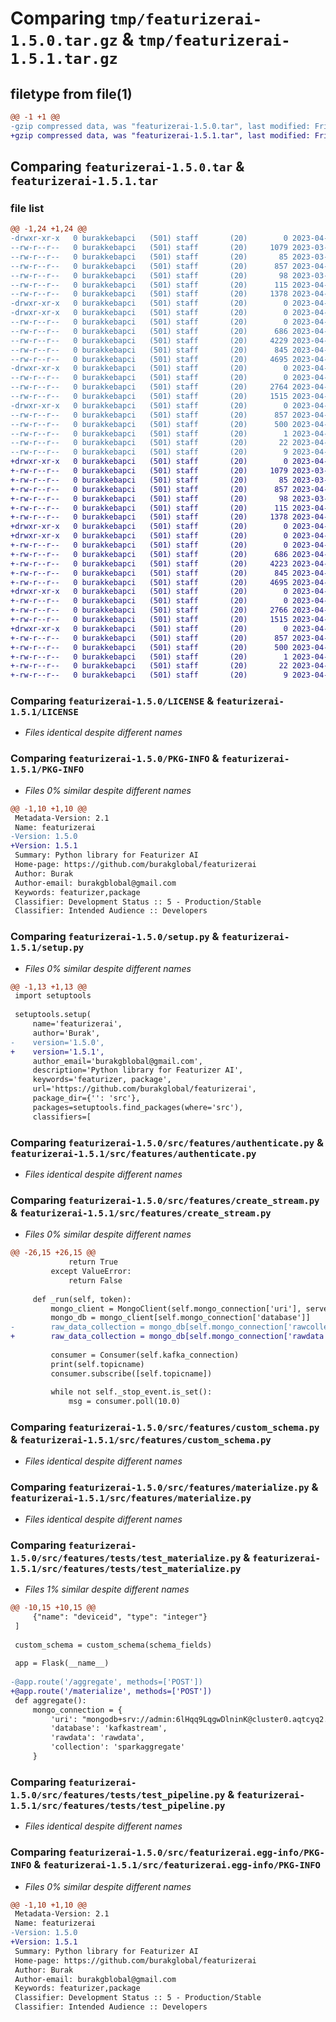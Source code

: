 # Comparing `tmp/featurizerai-1.5.0.tar.gz` & `tmp/featurizerai-1.5.1.tar.gz`

## filetype from file(1)

```diff
@@ -1 +1 @@
-gzip compressed data, was "featurizerai-1.5.0.tar", last modified: Fri Apr 28 06:22:19 2023, max compression
+gzip compressed data, was "featurizerai-1.5.1.tar", last modified: Fri Apr 28 19:36:37 2023, max compression
```

## Comparing `featurizerai-1.5.0.tar` & `featurizerai-1.5.1.tar`

### file list

```diff
@@ -1,24 +1,24 @@
-drwxr-xr-x   0 burakkebapci   (501) staff       (20)        0 2023-04-28 06:22:19.514257 featurizerai-1.5.0/
--rw-r--r--   0 burakkebapci   (501) staff       (20)     1079 2023-03-26 20:50:31.000000 featurizerai-1.5.0/LICENSE
--rw-r--r--   0 burakkebapci   (501) staff       (20)       85 2023-03-26 20:50:31.000000 featurizerai-1.5.0/MANIFEST.in
--rw-r--r--   0 burakkebapci   (501) staff       (20)      857 2023-04-28 06:22:19.514333 featurizerai-1.5.0/PKG-INFO
--rw-r--r--   0 burakkebapci   (501) staff       (20)       98 2023-03-26 20:50:31.000000 featurizerai-1.5.0/pyproject.toml
--rw-r--r--   0 burakkebapci   (501) staff       (20)      115 2023-04-28 06:22:19.514623 featurizerai-1.5.0/setup.cfg
--rw-r--r--   0 burakkebapci   (501) staff       (20)     1378 2023-04-28 06:22:10.000000 featurizerai-1.5.0/setup.py
-drwxr-xr-x   0 burakkebapci   (501) staff       (20)        0 2023-04-28 06:22:19.509530 featurizerai-1.5.0/src/
-drwxr-xr-x   0 burakkebapci   (501) staff       (20)        0 2023-04-28 06:22:19.511641 featurizerai-1.5.0/src/features/
--rw-r--r--   0 burakkebapci   (501) staff       (20)        0 2023-04-22 17:23:59.000000 featurizerai-1.5.0/src/features/__init__.py
--rw-r--r--   0 burakkebapci   (501) staff       (20)      686 2023-04-22 23:39:43.000000 featurizerai-1.5.0/src/features/authenticate.py
--rw-r--r--   0 burakkebapci   (501) staff       (20)     4229 2023-04-28 06:11:42.000000 featurizerai-1.5.0/src/features/create_stream.py
--rw-r--r--   0 burakkebapci   (501) staff       (20)      845 2023-04-23 11:45:28.000000 featurizerai-1.5.0/src/features/custom_schema.py
--rw-r--r--   0 burakkebapci   (501) staff       (20)     4695 2023-04-25 17:12:53.000000 featurizerai-1.5.0/src/features/materialize.py
-drwxr-xr-x   0 burakkebapci   (501) staff       (20)        0 2023-04-28 06:22:19.512548 featurizerai-1.5.0/src/features/tests/
--rw-r--r--   0 burakkebapci   (501) staff       (20)        0 2023-04-25 16:35:40.000000 featurizerai-1.5.0/src/features/tests/__init__.py
--rw-r--r--   0 burakkebapci   (501) staff       (20)     2764 2023-04-26 01:15:16.000000 featurizerai-1.5.0/src/features/tests/test_materialize.py
--rw-r--r--   0 burakkebapci   (501) staff       (20)     1515 2023-04-28 02:38:55.000000 featurizerai-1.5.0/src/features/tests/test_pipeline.py
-drwxr-xr-x   0 burakkebapci   (501) staff       (20)        0 2023-04-28 06:22:19.514106 featurizerai-1.5.0/src/featurizerai.egg-info/
--rw-r--r--   0 burakkebapci   (501) staff       (20)      857 2023-04-28 06:22:19.000000 featurizerai-1.5.0/src/featurizerai.egg-info/PKG-INFO
--rw-r--r--   0 burakkebapci   (501) staff       (20)      500 2023-04-28 06:22:19.000000 featurizerai-1.5.0/src/featurizerai.egg-info/SOURCES.txt
--rw-r--r--   0 burakkebapci   (501) staff       (20)        1 2023-04-28 06:22:19.000000 featurizerai-1.5.0/src/featurizerai.egg-info/dependency_links.txt
--rw-r--r--   0 burakkebapci   (501) staff       (20)       22 2023-04-28 06:22:19.000000 featurizerai-1.5.0/src/featurizerai.egg-info/requires.txt
--rw-r--r--   0 burakkebapci   (501) staff       (20)        9 2023-04-28 06:22:19.000000 featurizerai-1.5.0/src/featurizerai.egg-info/top_level.txt
+drwxr-xr-x   0 burakkebapci   (501) staff       (20)        0 2023-04-28 19:36:37.434312 featurizerai-1.5.1/
+-rw-r--r--   0 burakkebapci   (501) staff       (20)     1079 2023-03-26 20:50:31.000000 featurizerai-1.5.1/LICENSE
+-rw-r--r--   0 burakkebapci   (501) staff       (20)       85 2023-03-26 20:50:31.000000 featurizerai-1.5.1/MANIFEST.in
+-rw-r--r--   0 burakkebapci   (501) staff       (20)      857 2023-04-28 19:36:37.434376 featurizerai-1.5.1/PKG-INFO
+-rw-r--r--   0 burakkebapci   (501) staff       (20)       98 2023-03-26 20:50:31.000000 featurizerai-1.5.1/pyproject.toml
+-rw-r--r--   0 burakkebapci   (501) staff       (20)      115 2023-04-28 19:36:37.434599 featurizerai-1.5.1/setup.cfg
+-rw-r--r--   0 burakkebapci   (501) staff       (20)     1378 2023-04-28 19:36:14.000000 featurizerai-1.5.1/setup.py
+drwxr-xr-x   0 burakkebapci   (501) staff       (20)        0 2023-04-28 19:36:37.429403 featurizerai-1.5.1/src/
+drwxr-xr-x   0 burakkebapci   (501) staff       (20)        0 2023-04-28 19:36:37.431280 featurizerai-1.5.1/src/features/
+-rw-r--r--   0 burakkebapci   (501) staff       (20)        0 2023-04-22 17:23:59.000000 featurizerai-1.5.1/src/features/__init__.py
+-rw-r--r--   0 burakkebapci   (501) staff       (20)      686 2023-04-22 23:39:43.000000 featurizerai-1.5.1/src/features/authenticate.py
+-rw-r--r--   0 burakkebapci   (501) staff       (20)     4223 2023-04-28 19:36:07.000000 featurizerai-1.5.1/src/features/create_stream.py
+-rw-r--r--   0 burakkebapci   (501) staff       (20)      845 2023-04-23 11:45:28.000000 featurizerai-1.5.1/src/features/custom_schema.py
+-rw-r--r--   0 burakkebapci   (501) staff       (20)     4695 2023-04-25 17:12:53.000000 featurizerai-1.5.1/src/features/materialize.py
+drwxr-xr-x   0 burakkebapci   (501) staff       (20)        0 2023-04-28 19:36:37.433304 featurizerai-1.5.1/src/features/tests/
+-rw-r--r--   0 burakkebapci   (501) staff       (20)        0 2023-04-25 16:35:40.000000 featurizerai-1.5.1/src/features/tests/__init__.py
+-rw-r--r--   0 burakkebapci   (501) staff       (20)     2766 2023-04-28 14:47:29.000000 featurizerai-1.5.1/src/features/tests/test_materialize.py
+-rw-r--r--   0 burakkebapci   (501) staff       (20)     1515 2023-04-28 02:38:55.000000 featurizerai-1.5.1/src/features/tests/test_pipeline.py
+drwxr-xr-x   0 burakkebapci   (501) staff       (20)        0 2023-04-28 19:36:37.434189 featurizerai-1.5.1/src/featurizerai.egg-info/
+-rw-r--r--   0 burakkebapci   (501) staff       (20)      857 2023-04-28 19:36:37.000000 featurizerai-1.5.1/src/featurizerai.egg-info/PKG-INFO
+-rw-r--r--   0 burakkebapci   (501) staff       (20)      500 2023-04-28 19:36:37.000000 featurizerai-1.5.1/src/featurizerai.egg-info/SOURCES.txt
+-rw-r--r--   0 burakkebapci   (501) staff       (20)        1 2023-04-28 19:36:37.000000 featurizerai-1.5.1/src/featurizerai.egg-info/dependency_links.txt
+-rw-r--r--   0 burakkebapci   (501) staff       (20)       22 2023-04-28 19:36:37.000000 featurizerai-1.5.1/src/featurizerai.egg-info/requires.txt
+-rw-r--r--   0 burakkebapci   (501) staff       (20)        9 2023-04-28 19:36:37.000000 featurizerai-1.5.1/src/featurizerai.egg-info/top_level.txt
```

### Comparing `featurizerai-1.5.0/LICENSE` & `featurizerai-1.5.1/LICENSE`

 * *Files identical despite different names*

### Comparing `featurizerai-1.5.0/PKG-INFO` & `featurizerai-1.5.1/PKG-INFO`

 * *Files 0% similar despite different names*

```diff
@@ -1,10 +1,10 @@
 Metadata-Version: 2.1
 Name: featurizerai
-Version: 1.5.0
+Version: 1.5.1
 Summary: Python library for Featurizer AI
 Home-page: https://github.com/burakglobal/featurizerai
 Author: Burak
 Author-email: burakgblobal@gmail.com
 Keywords: featurizer,package
 Classifier: Development Status :: 5 - Production/Stable
 Classifier: Intended Audience :: Developers
```

### Comparing `featurizerai-1.5.0/setup.py` & `featurizerai-1.5.1/setup.py`

 * *Files 0% similar despite different names*

```diff
@@ -1,13 +1,13 @@
 import setuptools
 
 setuptools.setup(
     name='featurizerai',
     author='Burak',
-    version='1.5.0',
+    version='1.5.1',
     author_email='burakgblobal@gmail.com',
     description='Python library for Featurizer AI',
     keywords='featurizer, package',
     url='https://github.com/burakglobal/featurizerai',
     package_dir={'': 'src'},
     packages=setuptools.find_packages(where='src'),
     classifiers=[
```

### Comparing `featurizerai-1.5.0/src/features/authenticate.py` & `featurizerai-1.5.1/src/features/authenticate.py`

 * *Files identical despite different names*

### Comparing `featurizerai-1.5.0/src/features/create_stream.py` & `featurizerai-1.5.1/src/features/create_stream.py`

 * *Files 0% similar despite different names*

```diff
@@ -26,15 +26,15 @@
             return True
         except ValueError:
             return False
 
     def _run(self, token):
         mongo_client = MongoClient(self.mongo_connection['uri'], server_api=ServerApi('1'), tlsCAFile=certifi.where())
         mongo_db = mongo_client[self.mongo_connection['database']]
-        raw_data_collection = mongo_db[self.mongo_connection['rawcollection']]
+        raw_data_collection = mongo_db[self.mongo_connection['rawdata']]
 
         consumer = Consumer(self.kafka_connection)
         print(self.topicname)
         consumer.subscribe([self.topicname])
 
         while not self._stop_event.is_set():
             msg = consumer.poll(10.0)
```

### Comparing `featurizerai-1.5.0/src/features/custom_schema.py` & `featurizerai-1.5.1/src/features/custom_schema.py`

 * *Files identical despite different names*

### Comparing `featurizerai-1.5.0/src/features/materialize.py` & `featurizerai-1.5.1/src/features/materialize.py`

 * *Files identical despite different names*

### Comparing `featurizerai-1.5.0/src/features/tests/test_materialize.py` & `featurizerai-1.5.1/src/features/tests/test_materialize.py`

 * *Files 1% similar despite different names*

```diff
@@ -10,15 +10,15 @@
     {"name": "deviceid", "type": "integer"}
 ]
 
 custom_schema = custom_schema(schema_fields)
 
 app = Flask(__name__)
 
-@app.route('/aggregate', methods=['POST'])
+@app.route('/materialize', methods=['POST'])
 def aggregate():
     mongo_connection = {
         'uri': "mongodb+srv://admin:6lHqq9LqgwDlninK@cluster0.aqtcyq2.mongodb.net/?retryWrites=true&w=majority",
         'database': 'kafkastream',
         'rawdata': 'rawdata',
         'collection': 'sparkaggregate'
     }
```

### Comparing `featurizerai-1.5.0/src/features/tests/test_pipeline.py` & `featurizerai-1.5.1/src/features/tests/test_pipeline.py`

 * *Files identical despite different names*

### Comparing `featurizerai-1.5.0/src/featurizerai.egg-info/PKG-INFO` & `featurizerai-1.5.1/src/featurizerai.egg-info/PKG-INFO`

 * *Files 0% similar despite different names*

```diff
@@ -1,10 +1,10 @@
 Metadata-Version: 2.1
 Name: featurizerai
-Version: 1.5.0
+Version: 1.5.1
 Summary: Python library for Featurizer AI
 Home-page: https://github.com/burakglobal/featurizerai
 Author: Burak
 Author-email: burakgblobal@gmail.com
 Keywords: featurizer,package
 Classifier: Development Status :: 5 - Production/Stable
 Classifier: Intended Audience :: Developers
```

